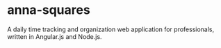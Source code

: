 anna-squares
============

A daily time tracking and organization web application for professionals, written in Angular.js and Node.js.